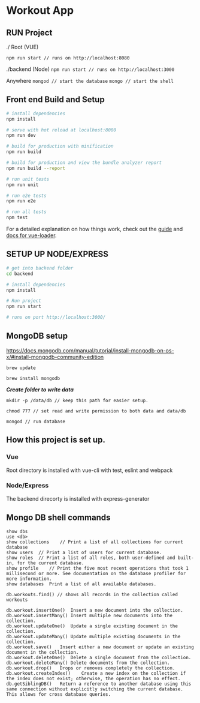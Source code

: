 # Workout App

## RUN Project

./ Root (VUE)

``npm run start // runs on http://localhost:8080``

./backend (Node)
``npm run start // runs on http://localhost:3000``

Anywhere
``mongod // start the database``
``mongo // start the shell	``

## Front end Build and Setup

``` bash
# install dependencies
npm install

# serve with hot reload at localhost:8080
npm run dev

# build for production with minification
npm run build

# build for production and view the bundle analyzer report
npm run build --report

# run unit tests
npm run unit

# run e2e tests
npm run e2e

# run all tests
npm test
```

For a detailed explanation on how things work, check out the [guide](http://vuejs-templates.github.io/webpack/) and [docs for vue-loader](http://vuejs.github.io/vue-loader).



## SETUP UP NODE/EXPRESS

``` bash
# get into backend folder
cd backend

# install dependencies
npm install

# Run project
npm run start

# runs on port http://localhost:3000/
```


## MongoDB setup

https://docs.mongodb.com/manual/tutorial/install-mongodb-on-os-x/#install-mongodb-community-edition

``brew update``

``brew install mongodb``

***Create folder to write data***

``mkdir -p /data/db // keep this path for easier setup. ``

``chmod 777 // set read and write permission to both data and data/db``

``mongod // run database``


## How this project is set up.

### Vue

Root directory is installed with vue-cli with test, eslint and webpack

### Node/Express

The backend direcorty is installed with express-generator



## Mongo DB shell commands
```
show dbs
use <db>
show collections	// Print a list of all collections for current database
show users	// Print a list of users for current database.
show roles	// Print a list of all roles, both user-defined and built-in, for the current database.
show profile	// Print the five most recent operations that took 1 millisecond or more. See documentation on the database profiler for more information.
show databases	Print a list of all available databases.

db.workouts.find() // shows all records in the collection called workouts

db.workout.insertOne()	Insert a new document into the collection.
db.workout.insertMany()	Insert multiple new documents into the collection.
db.workout.updateOne()	Update a single existing document in the collection.
db.workout.updateMany()	Update multiple existing documents in the collection.
db.workout.save()	Insert either a new document or update an existing document in the collection.
db.workout.deleteOne()	Delete a single document from the collection.
db.workout.deleteMany()	Delete documents from the collection.
db.workout.drop()	Drops or removes completely the collection.
db.workout.createIndex()	Create a new index on the collection if the index does not exist; otherwise, the operation has no effect.
db.getSiblingDB()	Return a reference to another database using this same connection without explicitly switching the current database. This allows for cross database queries.
```